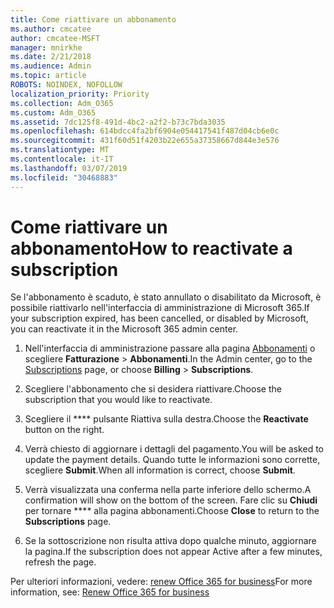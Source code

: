 ```yaml
---
title: Come riattivare un abbonamento
ms.author: cmcatee
author: cmcatee-MSFT
manager: mnirkhe
ms.date: 2/21/2018
ms.audience: Admin
ms.topic: article
ROBOTS: NOINDEX, NOFOLLOW
localization_priority: Priority
ms.collection: Adm_O365
ms.custom: Adm_O365
ms.assetid: 7dc125f8-491d-4bc2-a2f2-b73c7bda3035
ms.openlocfilehash: 614bdcc4fa2bf6904e054417541f487d04cb6e0c
ms.sourcegitcommit: 431f60d51f4203b22e655a37358667d844e3e576
ms.translationtype: MT
ms.contentlocale: it-IT
ms.lasthandoff: 03/07/2019
ms.locfileid: "30468883"
---
```

# <a name="how-to-reactivate-a-subscription"></a><span data-ttu-id="d5474-102">Come riattivare un abbonamento</span><span class="sxs-lookup"><span data-stu-id="d5474-102">How to reactivate a subscription</span></span>

<span data-ttu-id="d5474-103">Se l'abbonamento è scaduto, è stato annullato o disabilitato da Microsoft, è possibile riattivarlo nell'interfaccia di amministrazione di Microsoft 365.</span><span class="sxs-lookup"><span data-stu-id="d5474-103">If your subscription expired, has been cancelled, or disabled by Microsoft, you can reactivate it in the Microsoft 365 admin center.</span></span>
  
1. <span data-ttu-id="d5474-104">Nell'interfaccia di amministrazione passare alla pagina [Abbonamenti](https://go.microsoft.com/fwlink/p/?linkid=842054) o scegliere **Fatturazione** \> **Abbonamenti**.</span><span class="sxs-lookup"><span data-stu-id="d5474-104">In the Admin center, go to the [Subscriptions](https://go.microsoft.com/fwlink/p/?linkid=842054) page, or choose **Billing** \> **Subscriptions**.</span></span>
    
2. <span data-ttu-id="d5474-105">Scegliere l'abbonamento che si desidera riattivare.</span><span class="sxs-lookup"><span data-stu-id="d5474-105">Choose the subscription that you would like to reactivate.</span></span>
    
3. <span data-ttu-id="d5474-106">Scegliere il \*\*\*\* pulsante Riattiva sulla destra.</span><span class="sxs-lookup"><span data-stu-id="d5474-106">Choose the **Reactivate** button on the right.</span></span> 
    
4. <span data-ttu-id="d5474-107">Verrà chiesto di aggiornare i dettagli del pagamento.</span><span class="sxs-lookup"><span data-stu-id="d5474-107">You will be asked to update the payment details.</span></span> <span data-ttu-id="d5474-108">Quando tutte le informazioni sono corrette, scegliere **Submit**.</span><span class="sxs-lookup"><span data-stu-id="d5474-108">When all information is correct, choose **Submit**.</span></span>
    
5. <span data-ttu-id="d5474-109">Verrà visualizzata una conferma nella parte inferiore dello schermo.</span><span class="sxs-lookup"><span data-stu-id="d5474-109">A confirmation will show on the bottom of the screen.</span></span> <span data-ttu-id="d5474-110">Fare clic su **Chiudi** per tornare \*\*\*\* alla pagina abbonamenti.</span><span class="sxs-lookup"><span data-stu-id="d5474-110">Choose **Close** to return to the **Subscriptions** page.</span></span> 
    
6. <span data-ttu-id="d5474-111">Se la sottoscrizione non risulta attiva dopo qualche minuto, aggiornare la pagina.</span><span class="sxs-lookup"><span data-stu-id="d5474-111">If the subscription does not appear Active after a few minutes, refresh the page.</span></span>
    
<span data-ttu-id="d5474-112">Per ulteriori informazioni, vedere: [renew Office 365 for business](https://support.office.com/article/8d83b530-f4ca-47f6-a666-e5791cbacc7e)</span><span class="sxs-lookup"><span data-stu-id="d5474-112">For more information, see: [Renew Office 365 for business](https://support.office.com/article/8d83b530-f4ca-47f6-a666-e5791cbacc7e)</span></span>
  


